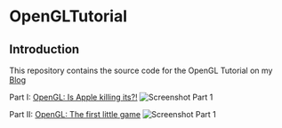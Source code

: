 # OpenGLTutorial

## Introduction

This repository contains the source code for the OpenGL Tutorial on my [Blog](http://www.rogerboesch.com/)

Part I: [OpenGL: Is Apple killing its?!](http://www.rogerboesch.com/posts/opengl-on-macos.html)
![Screenshot Part 1](http://www.rogerboesch.com/images/opengl-on-macos-I-1.png  )

Part II: [OpenGL: The first little game](http://www.rogerboesch.com/posts/opengl-on-macos.html)
![Screenshot Part 1](http://www.rogerboesch.com/images/opengl-pong.gif)
